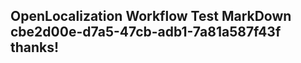 <properties
ms.topic="hero-topic1"
ms.test1="hero-topic"
ms.test2="test"/>

## OpenLocalization Workflow Test MarkDown cbe2d00e-d7a5-47cb-adb1-7a81a587f43f thanks!
